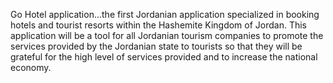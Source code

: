 Go Hotel application...the first Jordanian application specialized in booking hotels and tourist resorts within the Hashemite Kingdom of Jordan. This application will be a tool for all Jordanian tourism companies to promote the services provided by the Jordanian state to tourists so that they will be grateful for the high level of services provided and to increase the national economy.
